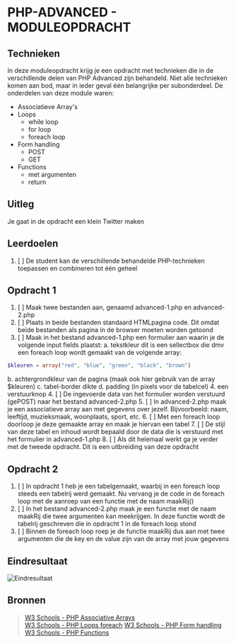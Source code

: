 # PHP-ADVANCED - MODULEOPDRACHT

## Technieken

In deze moduleopdracht krijg je een opdracht met technieken die in de verschillende delen van PHP Advanced zijn behandeld. Niet alle technieken komen aan bod, maar in ieder geval één belangrijke per subonderdeel. De onderdelen van deze module waren:

- Associatieve Array's
- Loops
  - while loop
  - for loop
  - foreach loop
- Form handling
  - POST
  - GET
- Functions
  - met argumenten
  - return

## Uitleg

Je gaat in de opdracht een klein Twitter maken


## Leerdoelen

1. [ ] De student kan de verschillende behandelde PHP-technieken toepassen en combineren tot één geheel


## Opdracht 1

1. [ ] Maak twee bestanden aan, genaamd advanced-1.php en advanced-2.php
2. [ ] Plaats in beide bestanden standaard HTMLpagina code. Dit omdat beide bestanden als pagina in de browser moeten worden getoond
3. [ ] Maak in het bestand advanced-1.php een formulier aan waarin je de volgende input fields plaatst:
a. tekstkleur 
dit is een sellectbox die dmv een foreach loop wordt gemaakt van de volgende array:
~~~php
$kleuren = array("red", "blue", "green", "black", "brown")
~~~
b. achtergrondkleur van de pagina (maak ook hier gebruik van de array $kleuren)
c. tabel-border dikte
d. padding (in pixels voor de tabelcel)
4. een verstuurknop
4. [ ] De ingevoerde data van het formulier worden verstuurd (gePOST) naar het bestand advanced-2.php
5. [ ] In advanced-2.php maak je een associatieve array aan met gegevens over jezelf. Bijvoorbeeld: naam, leeftijd, muzieksmaak, woonplaats, sport, etc.
6. [ ] Met een foreach loop doorloop je deze gemaakte array en maak je hiervan een tabel
7. [ ] De stijl van deze tabel en inhoud wordt bepaald door de data die is verstuurd met het formulier in advanced-1.php
8. [ ] Als dit helemaal werkt ga je verder met de tweede opdracht. Dit is een uitbreiding van deze opdracht

## Opdracht 2

1. [ ] In opdracht 1 heb je een tabelgemaakt, waarbij in een foreach loop steeds een tabelrij werd gemaakt. Nu vervang je de code in de foreach loop met de aanroep van een functie met de naam maakRij()
2. [ ] In het bestand advanced-2.php maak je een functie met de naam maakRij die twee argumenten kan meekrijgen. In deze functie wordt de tabelrij geschreven die in opdracht 1 in de foreach loop stond
3. [ ] Binnen de foreach loop roep je de functie maakRij dus aan met twee argumenten die de key en de value zijn van de array met jouw gegevens

## Eindresultaat

![Eindresultaat](https://github.com/ROC-van-Amsterdam-College-Amstelland/PHP-ADVANCED/blob/master/opdracht/images/resultaat.png)

## Bronnen

> [W3 Schools - PHP Associative Arrays](https://www.w3schools.com/php/php_arrays_associative.asp)  
> [W3 Schools - PHP Loops foreach](https://www.w3schools.com/php/php_looping_foreach.asp)
> [W3 Schools - PHP Form handling](https://www.w3schools.com/php/php_forms.asp)
> [W3 Schools - PHP Functions](https://www.w3schools.com/php/php_functions.asp)
